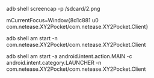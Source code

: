 adb shell screencap -p /sdcard/2.png

mCurrentFocus=Window{8d1c881 u0 com.netease.XY2Pocket/com.netease.XY2Pocket.Client}

adb shell am start -n com.netease.XY2Pocket/com.netease.XY2Pocket.Client

adb shell am start -a android.intent.action.MAIN -c android.intent.category.LAUNCHER -n com.netease.XY2Pocket/com.netease.XY2Pocket.Client
